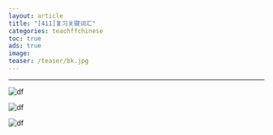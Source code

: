```yaml
---
layout: article
title: "[411]复习关键词汇"
categories: teachffchinese
toc: true
ads: true
image:
teaser: /teaser/bk.jpg
---
```


---



![df](https://github.com/storage201608/storage/blob/master/myhome2016/_posts/teachffchinese/2016-09-15-20160915105935teachffchinese.md/IMG_20160914_082545.jpg?raw=true)

![df](https://github.com/storage201608/storage/blob/master/myhome2016/_posts/teachffchinese/2016-09-15-20160915105935teachffchinese.md/IMG_20160914_075809.jpg?raw=true)

![df](https://github.com/storage201608/storage/blob/master/myhome2016/_posts/teachffchinese/2016-09-15-20160915105935teachffchinese.md/IMG_20160914_073140.jpg?raw=true)

